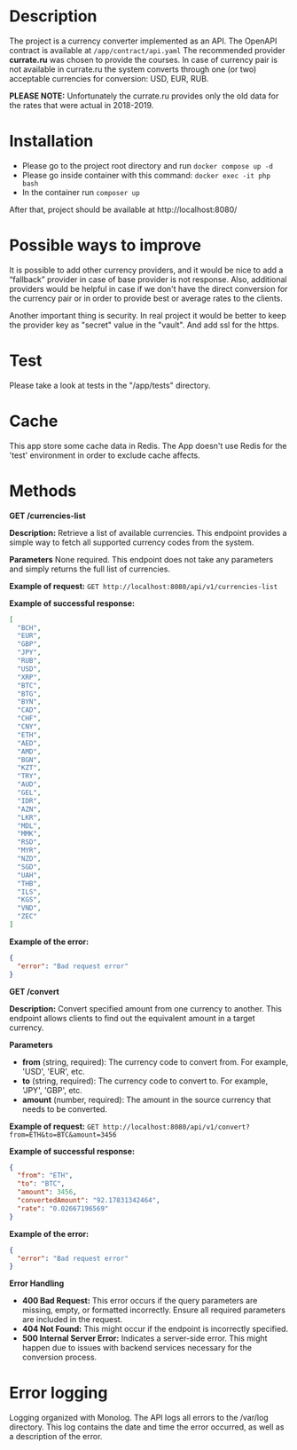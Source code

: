 # Description
The project is a currency converter implemented as an API. The OpenAPI contract is available at `/app/contract/api.yaml`
The recommended provider **currate.ru** was chosen to provide the courses. 
In case of currency pair is not available in currate.ru the system converts through one (or two) acceptable currencies for conversion: USD, EUR, RUB.

**PLEASE NOTE:** Unfortunately the currate.ru provides only the old data for the rates that were actual in 2018-2019.

# Installation
- Please go to the project root directory and run `docker compose up -d`
- Please go inside container with this command: `docker exec -it php bash`
- In the container run `composer up`

After that, project should be available at http://localhost:8080/


# Possible ways to improve 
It is possible to add other currency providers, and it would be nice to add a “fallback” provider in case of base provider is not response. 
Also, additional providers would be helpful in case if we don't have the direct conversion for the currency pair or in order to provide best or average rates to the clients.

Another important thing is security. In real project it would be better to keep the provider key as "secret" value in the "vault". 
And add ssl for the https. 

# Test
Please take a look at tests in the "/app/tests" directory.

# Cache
This app store some cache data in Redis. 
The App doesn't use Redis for the 'test' environment in order to exclude cache affects.  

# Methods
**GET /currencies-list**

**Description:** Retrieve a list of available currencies. This endpoint provides a simple way to fetch all supported currency codes from the system.

**Parameters**
None required. This endpoint does not take any parameters and simply returns the full list of currencies.

**Example of request:**
`GET http://localhost:8080/api/v1/currencies-list`

**Example of successful response:**
```json
[
  "BCH",
  "EUR",
  "GBP",
  "JPY",
  "RUB",
  "USD",
  "XRP",
  "BTC",
  "BTG",
  "BYN",
  "CAD",
  "CHF",
  "CNY",
  "ETH",
  "AED",
  "AMD",
  "BGN",
  "KZT",
  "TRY",
  "AUD",
  "GEL",
  "IDR",
  "AZN",
  "LKR",
  "MDL",
  "MMK",
  "RSD",
  "MYR",
  "NZD",
  "SGD",
  "UAH",
  "THB",
  "ILS",
  "KGS",
  "VND",
  "ZEC"
]
```

**Example of the error:**
```json
{
  "error": "Bad request error"
}
```

**GET /convert**

**Description:** Convert specified amount from one currency to another. This endpoint allows clients to find out the equivalent amount in a target currency.

**Parameters**
- **from** (string, required): The currency code to convert from. For example, 'USD', 'EUR', etc.
- **to** (string, required): The currency code to convert to. For example, 'JPY', 'GBP', etc.
- **amount** (number, required): The amount in the source currency that needs to be converted.

**Example of request:**
`GET http://localhost:8080/api/v1/convert?from=ETH&to=BTC&amount=3456`

**Example of successful response:**
```json
{
  "from": "ETH",
  "to": "BTC",
  "amount": 3456,
  "convertedAmount": "92.17831342464",
  "rate": "0.02667196569"
}
```

**Example of the error:**
```json
{
  "error": "Bad request error"
}
```

**Error Handling**
- **400 Bad Request:** This error occurs if the query parameters are missing, empty, or formatted incorrectly. Ensure all required parameters are included in the request.
- **404 Not Found:** This might occur if the endpoint is incorrectly specified.
- **500 Internal Server Error:** Indicates a server-side error. This might happen due to issues with backend services necessary for the conversion process.

# Error logging
Logging organized with Monolog. The API logs all errors to the /var/log directory. This log contains the date and time the error occurred, as well as a description of the error.
